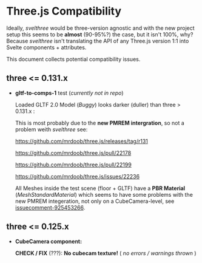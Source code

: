 # Three.js Compatibility



Ideally, *svelthree* would be three-version agnostic and with the new project setup this seems to be **almost** (90-95%?) the case, but it isn't 100%, why? Because *svelthree* isn't translating the API of any Three.js version 1:1 into Svelte components + attributes.

This document collects potential compatibility issues.



## three <= 0.131.x

- **gltf-to-comps-1** test (*currently not in repo*)

  Loaded GLTF 2.0 Model (*Buggy*) looks darker (duller) than three > 0.131.x :
  
  This is most probably due to the **new PMREM intergration**, so not a problem weith *svelthree* see:
  
  https://github.com/mrdoob/three.js/releases/tag/r131
  
  https://github.com/mrdoob/three.js/pull/22178
  
  https://github.com/mrdoob/three.js/pull/22199
  
  https://github.com/mrdoob/three.js/issues/22236
  
  All Meshes inside the test scene (floor + GLTF) have a **PBR Material** (*MeshStandardMaterial*) which seems to have some problems with the new PMREM integeration, not only on a CubeCamera-level, see [issuecomment-925453266](https://github.com/mrdoob/three.js/issues/22236#issuecomment-925453266).



## three <= 0.125.x

- **CubeCamera component:**

  **CHECK / FIX** (???): **No cubecam texture!** ( *no errors / warnings thrown* )